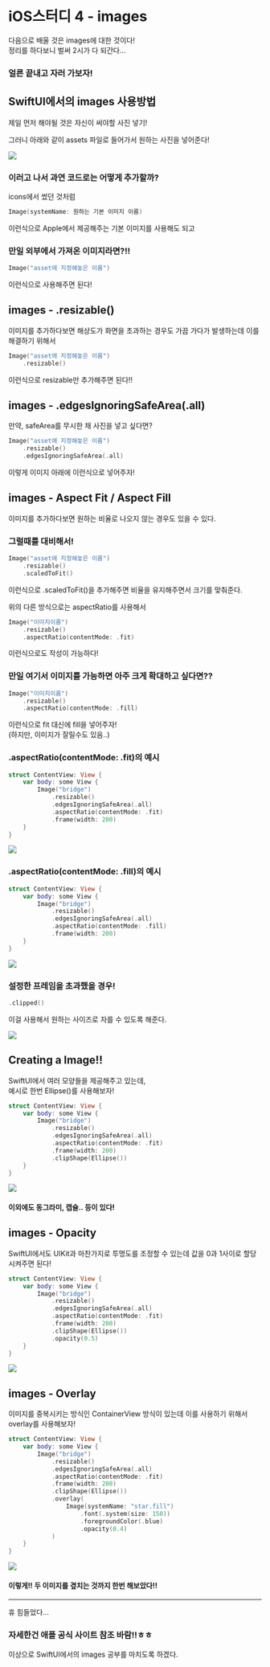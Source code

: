 # iOS스터디 4 - images
다음으로 배울 것은 images에 대한 것이다!<br>
정리를 하다보니 벌써 2시가 다 되간다... <br>
### 얼른 끝내고 자러 가보자!

## SwiftUI에서의 images 사용방법
제일 먼저 해야될 것은 자신이 써야할 사진 넣기!

그러니 아래와 같이 assets 파일로 들어가서 원하는 사진을 넣어준다!

![](asset.png)

### 이러고 나서 과연 코드로는 어떻게 추가할까?

icons에서 썼던 것처럼
```swift
Image(systemName: 원하는 기본 이미지 이름)
```
이런식으로 Apple에서 제공해주는 기본 이미지를 사용해도 되고<br>
### 만일 외부에서 가져온 이미지라면?!!
```swift
Image("asset에 지정해놓은 이름")
```
이런식으로 사용해주면 된다!

## images - .resizable()

이미지를 추가하다보면 해상도가 화면을 초과하는 경우도 가끔 가다가 발생하는데 이를 해결하기 위해서
```swift
Image("asset에 지정해놓은 이름")
    .resizable()
```

이런식으로 resizable만 추가해주면 된다!!

## images - .edgesIgnoringSafeArea(.all)
만약, safeArea를 무시한 채 사진을 넣고 싶다면?

```swift
Image("asset에 지정해놓은 이름")
    .resizable()
    .edgesIgnoringSafeArea(.all)
```
이렇게 이미지 아래에 이런식으로 넣어주자!

## images - Aspect Fit / Aspect Fill
이미지를 추가하다보면 원하는 비율로 나오지 않는 경우도 있을 수 있다.

### 그럴때를 대비해서!
```swift
Image("asset에 지정해놓은 이름")
    .resizable()
    .scaledToFit()
```
이런식으로 .scaledToFit()을 추가해주면 비율을 유지해주면서 크기를 맞춰준다.

위의 다른 방식으로는 aspectRatio를 사용해서
```swift
Image("이미지이름")
	.resizable()
	.aspectRatio(contentMode: .fit)
```
이런식으로도 작성이 가능하다!

### 만일 여기서 이미지를 가능하면 아주 크게 확대하고 싶다면??

```swift
Image("이미지이름")
	.resizable()
	.aspectRatio(contentMode: .fill)
```

이런식으로 fit 대신에 fill을 넣어주자!<br>
(하지만, 이미지가 잘릴수도 있음..)
### .aspectRatio(contentMode: .fit)의 예시
```swift
struct ContentView: View {
    var body: some View {
        Image("bridge")
            .resizable()
            .edgesIgnoringSafeArea(.all)
            .aspectRatio(contentMode: .fit)
            .frame(width: 200)
    }
}
```
![](aspectRatio.png)

### .aspectRatio(contentMode: .fill)의 예시
```swift
struct ContentView: View {
    var body: some View {
        Image("bridge")
            .resizable()
            .edgesIgnoringSafeArea(.all)
            .aspectRatio(contentMode: .fill)
            .frame(width: 200)
    }
}
```
![](aspectRatio-fill.png)
### 설정한 프레임을 초과했을 경우!
```swift
.clipped()
```
이걸 사용해서 원하는 사이즈로 자를 수 있도록 해준다.

![](clipped.png)

## Creating a Image!!
SwiftUI에서 여러 모양들을 제공해주고 있는데,<br>
예시로 한번 Ellipse()를 사용해보자!
```swift
struct ContentView: View {
    var body: some View {
        Image("bridge")
            .resizable()
            .edgesIgnoringSafeArea(.all)
            .aspectRatio(contentMode: .fit)
            .frame(width: 200)
            .clipShape(Ellipse())
    }
}
```
![](makingImage.png)

#### 이외에도 동그라미, 캡슐.. 등이 있다!

## images - Opacity
SwiftUI에서도 UIKit과 마찬가지로 투명도를 조정할 수 있는데
값을 0과 1사이로 할당 시켜주면 된다!
```swift
struct ContentView: View {
    var body: some View {
        Image("bridge")
            .resizable()
            .edgesIgnoringSafeArea(.all)
            .aspectRatio(contentMode: .fit)
            .frame(width: 200)
            .clipShape(Ellipse())
            .opacity(0.5)
    }
}
```
![](opacity.png)

## images - Overlay
이미지를 중복시키는 방식인 ContainerView 방식이 있는데 이를 사용하기 위해서 overlay를 사용해보자!
```swift
struct ContentView: View {
    var body: some View {
        Image("bridge")
            .resizable()
            .edgesIgnoringSafeArea(.all)
            .aspectRatio(contentMode: .fit)
            .frame(width: 200)
            .clipShape(Ellipse())
            .overlay(
                Image(systemName: "star.fill")
                    .font(.system(size: 150))
                    .foregroundColor(.blue)
                    .opacity(0.4)
            )
    }
}
```
![](overlay.png)
#### 이렇게!! 두 이미지를 곂치는 것까지 한번 해보았다!!
___
휴 힘들었다... 

### 자세한건 애플 공식 사이트 참조 바람!!ㅎㅎ

이상으로 SwiftUI에서의 images 공부를 마치도록 하겠다.